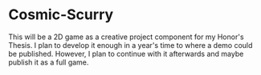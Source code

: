 # Cosmic-Scurry
This will be a 2D game as a creative project component for my Honor's Thesis. I plan to develop it enough in a year's time to where a demo could be published. However, I plan to continue with it afterwards and maybe publish it as a full game.
